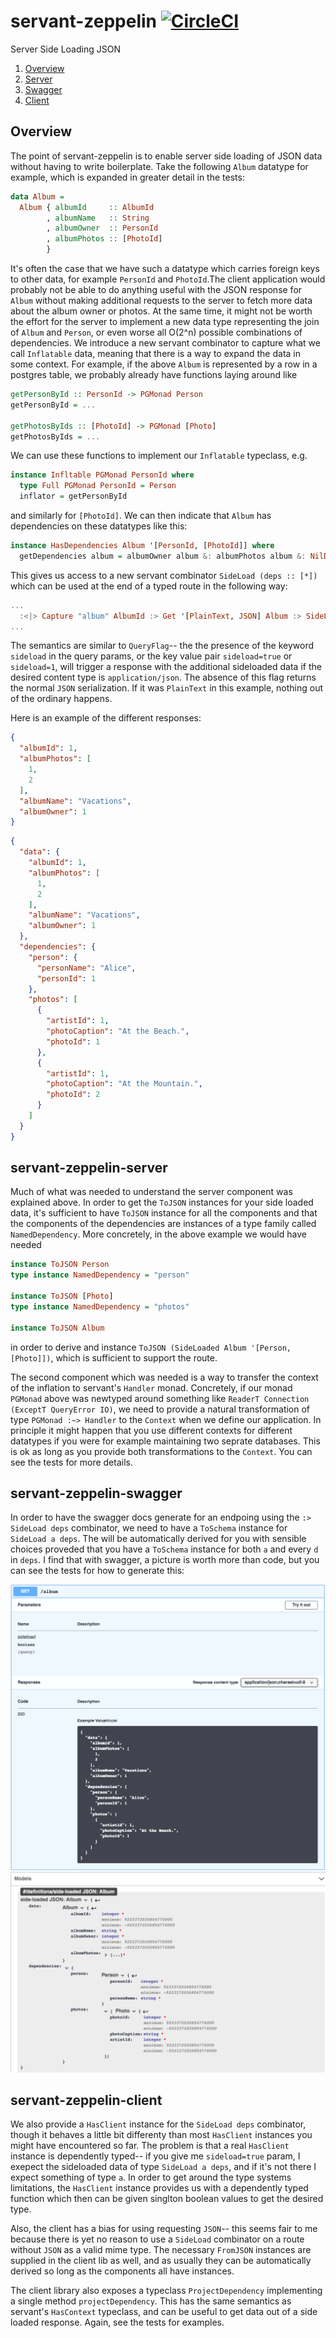 # servant-zeppelin [![CircleCI](https://circleci.com/gh/martyall/servant-zeppelin/tree/master.svg?style=svg)](https://circleci.com/gh/martyall/servant-zeppelin/tree/master)

Server Side Loading JSON

1. [Overview](#overview)
2. [Server](#servant-zeppelin-server)
3. [Swagger](#servant-zeppelin-swagger)
4. [Client](#servant-zeppelin-client)

## Overview
The point of servant-zeppelin is to enable server side loading of JSON data without having to write boilerplate.
Take the following `Album` datatype for example, which is expanded in greater detail in the tests:

```haskell
data Album =
  Album { albumId     :: AlbumId
        , albumName   :: String
        , albumOwner  :: PersonId
        , albumPhotos :: [PhotoId]
        }
```

It's often the case that we have such a datatype which carries foreign keys to other data, for example `PersonId` and `PhotoId`.The client application would probably not be able to do anything useful with the JSON response for `Album` without making additional requests to the server to fetch more data about the album owner or photos. At the same time, it might not be worth the effort for the server to implement a new data type representing the join of `Album` and `Person`, or even worse all O(2^n) possible combinations of dependencies. We introduce a new servant combinator to capture what we call `Inflatable` data, meaning that there is a way to expand the data in some context. For example, if the above `Album` is represented by a row in a postgres table, we probably already have functions laying around like

```haskell
getPersonById :: PersonId -> PGMonad Person
getPersonById = ...

getPhotosByIds :: [PhotoId] -> PGMonad [Photo]
getPhotosByIds = ...
```

We can use these functions to implement our `Inflatable` typeclass, e.g.

```haskell
instance Infltable PGMonad PersonId where
  type Full PGMonad PersonId = Person
  inflator = getPersonById 
```

and similarly for `[PhotoId]`. We can then indicate that `Album` has dependencies on these datatypes like this:

```haskell
instance HasDependencies Album '[PersonId, [PhotoId]] where
  getDependencies album = albumOwner album &: albumPhotos album &: NilDeps
```

This gives us access to a new servant combinator `SideLoad (deps :: [*])` which can be used at the end of a typed route in the following way:

```haskell
...
  :<|> Capture "album" AlbumId :> Get '[PlainText, JSON] Album :> SideLoad '[Person, [Photo]]
...
```

The semantics are similar to `QueryFlag`-- the the presence of the keyword `sideload` in the query params, or the key value pair `sideload=true` or `sideload=1`, will trigger a response with the additional sideloaded data if the desired content type is `application/json`. The absence of this flag returns the normal `JSON` serialization. If it was `PlainText` in this example, nothing out of the ordinary happens.

Here is an example of the different responses:


```json
{
  "albumId": 1,
  "albumPhotos": [
    1,
    2
  ],
  "albumName": "Vacations",
  "albumOwner": 1
}
```

```json
{
  "data": {
    "albumId": 1,
    "albumPhotos": [
      1,
      2
    ],
    "albumName": "Vacations",
    "albumOwner": 1
  },
  "dependencies": {
    "person": {
      "personName": "Alice",
      "personId": 1
    },
    "photos": [
      {
        "artistId": 1,
        "photoCaption": "At the Beach.",
        "photoId": 1
      },
      {
        "artistId": 1,
        "photoCaption": "At the Mountain.",
        "photoId": 2
      }
    ]
  }
}
```

## servant-zeppelin-server
Much of what was needed to understand the server component was explained above. In order to get the `ToJSON` instances for your side loaded data, it's sufficient to have `ToJSON` instance for all the components and that the components of the dependencies are instances of a type family called `NamedDependency`. More concretely, in the above example we would have needed

```haskell
instance ToJSON Person
type instance NamedDependency = "person"

instance ToJSON [Photo]
type instance NamedDependency = "photos"

instance ToJSON Album
```

in order to derive and instance `ToJSON (SideLoaded Album '[Person, [Photo]])`, which is sufficient to support the route. 

The second component which was needed is a way to transfer the context of the inflation to servant's `Handler` monad. Concretely, if our monad `PGMonad` above was newtyped around something like `ReaderT Connection (ExceptT QueryError IO)`, we need to provide a natural transformation of type `PGMonad :~> Handler` to the `Context` when we define our application. In principle it might happen that you use different contexts for different datatypes if you were for example maintaining two seprate databases. This is ok as long as you provide both transformations to the `Context`. You can see the tests for more details.

## servant-zeppelin-swagger
In order to have the swagger docs generate for an endpoing using the `:> SideLoad deps` combinator, we need to have a `ToSchema` instance for `SideLoad a deps`. The will be automatically derived for you with sensible choices proveded that you have a `ToSchema` instance for both `a` and every `d` in `deps`. I find that with swagger, a picture is worth more than code, but you can see the tests for how to generate this:

![Route](https://github.com/martyall/servant-zeppelin/blob/master/images/Route.png?raw=true)
![Model](https://github.com/martyall/servant-zeppelin/blob/master/images/Model.png?raw=true)

## servant-zeppelin-client
We also provide a `HasClient` instance for the `SideLoad deps` combinator, though it behaves a little bit differenty than most `HasClient` instances you might have encountered so far. The problem is that a real `HasClient` instance is dependently typed-- if you give me `sideload=true` param, I exepect the sideloaded data of type `SideLoad a deps`, and if it's not there I expect something of type `a`. In order to get around the type systems limitations, the `HasClient` instance provides us with a dependently typed function which then can be given singlton boolean values to get the desired type. 

Also, the client has a bias for using requesting `JSON`-- this seems fair to me because there is yet no reason to use a `SideLoad` combinator on a route without `JSON` as a valid mime type. The necessary `FromJSON` instances are supplied in the client lib as well, and as usually they can be automatically derived so long as the components all have instances.

The client library also exposes a typeclass `ProjectDependency` implementing a single method `projectDependency`. This has the same semantics as servant's `HasContext` typeclass, and can be useful to get data out of a side loaded response. 
Again, see the tests for examples.
